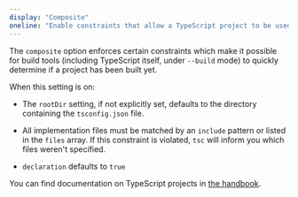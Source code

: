 ```yaml
---
display: "Composite"
oneline: "Enable constraints that allow a TypeScript project to be used with project references."
---
```


The `composite` option enforces certain constraints which make it possible for build tools (including TypeScript
itself, under `--build` mode) to quickly determine if a project has been built yet.

When this setting is on:

- The `rootDir` setting, if not explicitly set, defaults to the directory containing the `tsconfig.json` file.

- All implementation files must be matched by an `include` pattern or listed in the `files` array. If this constraint is violated, `tsc` will inform you which files weren't specified.

- `declaration` defaults to `true`

You can find documentation on TypeScript projects in [the handbook](https://www.typescriptlang.org/docs/handbook/project-references.html).
